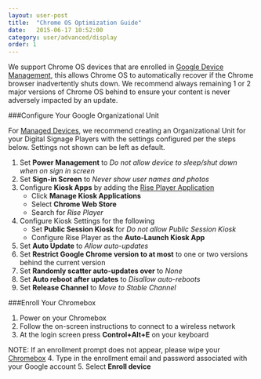 ```yaml
---
layout: user-post
title:  "Chrome OS Optimization Guide"
date:   2015-06-17 10:52:00
category: user/advanced/display
order: 1
---
```

We support Chrome OS devices that are enrolled in [Google Device Management](https://support.google.com/chrome/a/answer/1289314?hl=en), this allows Chrome OS to automatically recover if the Chrome browser inadvertently shuts down. We recommend always remaining 1 or 2 major versions of Chrome OS behind to ensure your content is never adversely impacted by an update.


###Configure Your Google Organizational Unit

For [Managed Devices](https://support.google.com/chrome/a/answer/1289314?hl=en), we recommend creating an Organizational Unit for your Digital Signage Players with the settings configured per the steps below. Settings not shown can be left as default.

1. Set **Power Management** to *Do not allow device to sleep/shut down when on sign in screen*
2. Set **Sign-in Screen** to *Never show user names and photos*
3. Configure **Kiosk Apps** by adding the [Rise Player Application](https://chrome.google.com/webstore/detail/rise-vision-chrome-app-pl/mfpgpdablffhbfofnhlpgmokokbahooi)
	* Click **Manage Kiosk Applications**
	* Select **Chrome Web Store**
	* Search for *Rise Player*
4. Configure Kiosk Settings for the following
	* Set **Public Session Kiosk** for *Do not allow Public Session Kiosk*
	* Configure Rise Player as the **Auto-Launch Kiosk App** 
5. Set **Auto Update** to *Allow auto-updates*
6. Set **Restrict Google Chrome version to at most** to one or two versions behind the current version
7. Set **Randomly scatter auto-updates over** to *None*
8. Set **Auto reboot after updates** to *Disallow auto-reboots*
9. Set **Release Channel** to *Move to Stable Channel*

###Enroll Your Chromebox

1. Power on your Chromebox
2. Follow the on-screen instructions to connect to a wireless network
3. At the login screen press **Control+Alt+E** on your keyboard

NOTE: If an enrollment prompt does not appear, please wipe your [Chromebox](https://support.google.com/chrome/a/answer/1360642?hl=en)
4. Type in the enrollment email and password associated with your Google account
5. Select **Enroll device**